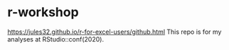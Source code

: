# r-workshop
https://jules32.github.io/r-for-excel-users/github.html
This repo is for my analyses at RStudio::conf(2020).
